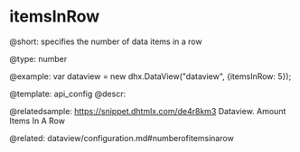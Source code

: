 itemsInRow
=============

@short: 
specifies the number of data items in a row




@type: number

@example: 
var dataview = new dhx.DataView("dataview", {itemsInRow: 5});


@template:	api_config
@descr: 

@relatedsample:
https://snippet.dhtmlx.com/de4r8km3	Dataview. Amount Items In A Row

@related:
dataview/configuration.md#numberofitemsinarow


